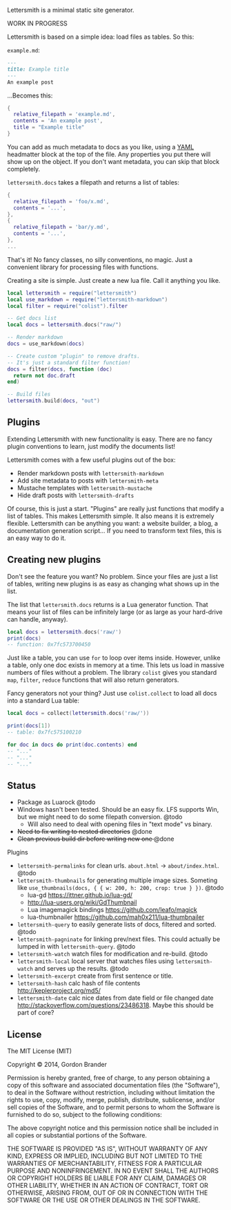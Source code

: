 Lettersmith is a minimal static site generator.

WORK IN PROGRESS

Lettersmith is based on a simple idea: load files as tables. So this:

`example.md`:

```markdown
---
title: Example title
---
An example post
```

...Becomes this:

```lua
{
  relative_filepath = 'example.md',
  contents = 'An example post',
  title = "Example title"
}
```

You can add as much metadata to docs as you like, using a [YAML](yaml.org) headmatter block at the top of the file. Any properties you put there will show up on the object. If you don't want metadata, you can skip that block completely.

`lettersmith.docs` takes a filepath and returns a list of tables:

```lua
{
  relative_filepath = 'foo/x.md',
  contents = '...',
},
{
  relative_filepath = 'bar/y.md',
  contents = '...',
},
...
```

That's it! No fancy classes, no silly conventions, no magic. Just a convenient library for processing files with functions.

Creating a site is simple. Just create a new lua file. Call it anything you like.

```lua
local lettersmith = require("lettersmith")
local use_markdown = require("lettersmith-markdown")
local filter = require("colist").filter

-- Get docs list
local docs = lettersmith.docs("raw/")

-- Render markdown
docs = use_markdown(docs)

-- Create custom "plugin" to remove drafts.
-- It's just a standard filter function!
docs = filter(docs, function (doc)
  return not doc.draft
end)

-- Build files
lettersmith.build(docs, "out")
```


Plugins
-------

Extending Lettersmith with new functionality is easy. There are no fancy plugin conventions to learn, just modify the documents list!

Lettersmith comes with a few useful plugins out of the box:

* Render markdown posts with `lettersmith-markdown`
* Add site metadata to posts with `lettersmith-meta`
* Mustache templates with `lettersmith-mustache`
* Hide draft posts with `lettersmith-drafts`

Of course, this is just a start. "Plugins" are really just functions that modify a list of tables. This makes Lettersmith simple. It also means it is extremely flexible. Lettersmith can be anything you want: a website builder, a blog, a documentation generation script... If you need to transform text files, this is an easy way to do it.


Creating new plugins
--------------------

Don't see the feature you want? No problem. Since your files are just a list of tables, writing new plugins is as easy as changing what shows up in the list.

The list that `lettersmith.docs` returns is a Lua generator function. That means your list of files can be infinitely large (or as large as your hard-drive can handle, anyway).

```lua
local docs = lettersmith.docs('raw/')
print(docs)
-- function: 0x7fc573700450
```

Just like a table, you can use `for` to loop over items inside. However, unlike a table, only one doc exists in memory at a time. This lets us load in massive numbers of files without a problem. The library `colist` gives you standard `map`, `filter`, `reduce` functions that will also return generators.

Fancy generators not your thing? Just use `colist.collect` to load all docs into a standard Lua table:

```lua
local docs = collect(lettersmith.docs('raw/'))

print(docs[1])
-- table: 0x7fc575100210

for doc in docs do print(doc.contents) end
-- "..."
-- "..."
-- "..."
```


Status
------

* Package as Luarock @todo
* Windows hasn't been tested. Should be an easy fix. LFS supports Win, but we might need to do some filepath conversion. @todo
  - Will also need to deal with opening files in "text mode" vs binary.
* <strike>Need to fix writing to nested directories</strike> @done
* <strike>Clean previous build dir before writing new one </strike> @done

Plugins

* `lettersmith-permalinks` for clean urls. `about.html` -> `about/index.html`. @todo
* `lettersmith-thumbnails` for generating multiple image sizes. Someting like `use_thumbnails(docs, { { w: 200, h: 200, crop: true } })`. @todo
  * lua-gd https://ittner.github.io/lua-gd/
  * http://lua-users.org/wiki/GdThumbnail
  * Lua imagemagick bindings https://github.com/leafo/magick
  * lua-thumbnailer https://github.com/mah0x211/lua-thumbnailer 
* `lettersmith-query` to easily generate lists of docs, filtered and sorted. @todo
* `lettersmith-pagninate` for linking prev/next files. This could actually be lumped in with `lettersmith-query`. @todo
* `lettersmith-watch` watch files for modification and re-build. @todo
* `lettersmith-local` local server that watches files using `lettersmith-watch` and serves up the results. @todo
* `lettersmith-excerpt` create from first sentence or title.
* `lettersmith-hash` calc hash of file contents http://keplerproject.org/md5/
* `lettersmith-date` calc nice dates from date field or file changed date http://stackoverflow.com/questions/23486318. Maybe this should be part of core?


License
-------

The MIT License (MIT)

Copyright &copy; 2014, Gordon Brander

Permission is hereby granted, free of charge, to any person obtaining a copy of this software and associated documentation files (the "Software"), to deal in the Software without restriction, including without limitation the rights to use, copy, modify, merge, publish, distribute, sublicense, and/or sell copies of the Software, and to permit persons to whom the Software is furnished to do so, subject to the following conditions:

The above copyright notice and this permission notice shall be included in all copies or substantial portions of the Software.

THE SOFTWARE IS PROVIDED "AS IS", WITHOUT WARRANTY OF ANY KIND, EXPRESS OR IMPLIED, INCLUDING BUT NOT LIMITED TO THE WARRANTIES OF MERCHANTABILITY, FITNESS FOR A PARTICULAR PURPOSE AND NONINFRINGEMENT. IN NO EVENT SHALL THE AUTHORS OR COPYRIGHT HOLDERS BE LIABLE FOR ANY CLAIM, DAMAGES OR OTHER LIABILITY, WHETHER IN AN ACTION OF CONTRACT, TORT OR OTHERWISE, ARISING FROM, OUT OF OR IN CONNECTION WITH THE SOFTWARE OR THE USE OR OTHER DEALINGS IN THE SOFTWARE.
